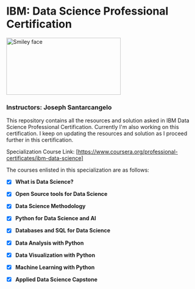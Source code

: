 # IBM: Data Science Professional Certification

<img src="https://i.imgur.com/YCFnjvg.png" alt="Smiley face" height="150" width="300">

### Instructors: Joseph Santarcangelo
This repository contains all the resources and solution asked in IBM Data Science Professional Certification.
Currently I'm also working on this certification. I keep on updating the resources and solution as I proceed further in this certification.

Specialization Course Link: [https://www.coursera.org/professional-certificates/ibm-data-science]

The courses enlisted in this specialization are as follows:

- [x] __What is Data Science?__

- [x] __Open Source tools for Data Science__

- [x] __Data Science Methodology__ 

- [x] __Python for Data Science and AI__

- [x] __Databases and SQL for Data Science__

- [x] __Data Analysis with Python__

- [x] __Data Visualization with Python__

- [x] __Machine Learning with Python__

- [x] __Applied Data Science Capstone__
